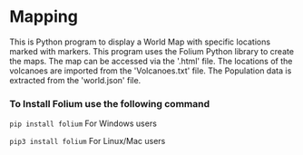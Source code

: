 # Mapping

This is Python program to display a World Map with specific locations marked with markers. This program uses the Folium Python library to create the maps. The map can be accessed via the '.html' file. The locations of the volcanoes are imported from the 'Volcanoes.txt' file. The Population data is extracted from the 'world.json' file.

### To Install Folium use the following command

`pip install folium` For Windows users

`pip3 install folium` For Linux/Mac users